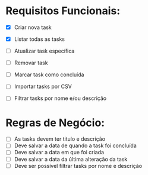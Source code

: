 # Requisitos Funcionais:
  - [x] Criar nova task
  - [x] Listar todas as tasks
  - [ ] Atualizar task específica
  - [ ] Removar task
  - [ ] Marcar task como concluída
  - [ ] Importar tasks por CSV
  - [ ] Filtrar tasks por nome e/ou descrição


# Regras de Negócio:
  - [ ] As tasks devem ter titulo e descrição
  - [ ] Deve salvar a data de quando a task foi concluída
  - [ ] Deve salvar a data em que foi criada
  - [ ] Deve salvar a data da última alteração da task
  - [ ] Deve ser possível filtrar tasks por nome e descrição
